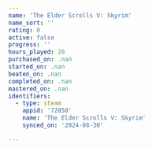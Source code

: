 ```yaml
---
name: 'The Elder Scrolls V: Skyrim'
name_sort: ''
rating: 0
active: false
progress: ''
hours_played: 20
purchased_on: .nan
started_on: .nan
beaten_on: .nan
completed_on: .nan
mastered_on: .nan
identifiers:
  - type: steam
    appid: '72850'
    name: 'The Elder Scrolls V: Skyrim'
    synced_on: '2024-08-30'

---
```

